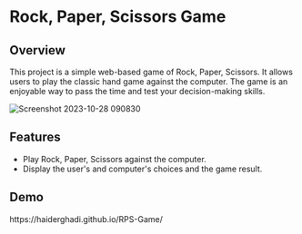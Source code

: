 <!DOCTYPE html>
<html>
<head>
    
</head>
<body>

<h1>Rock, Paper, Scissors Game</h1>

<h2>Overview</h2>

<p>This project is a simple web-based game of Rock, Paper, Scissors. It allows users to play the classic hand game against the computer. The game is an enjoyable way to pass the time and test your decision-making skills.</p>

![Screenshot 2023-10-28 090830](https://github.com/Haiderghadi/RPS-Game/assets/130603999/2fcdc198-b217-4f51-87c5-42ddc383f880)

<h2>Features</h2>

<ul>
    <li>Play Rock, Paper, Scissors against the computer.</li>
    <li>Display the user's and computer's choices and the game result.</li>
</ul>
<h2>Demo</h2>

<p>https://haiderghadi.github.io/RPS-Game/</p>

</body>
</html>
